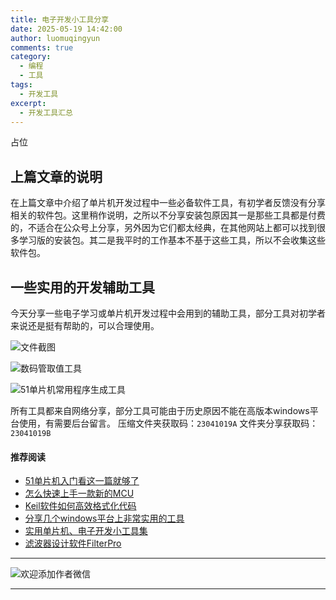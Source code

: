 ```yaml
---
title: 电子开发小工具分享
date: 2025-05-19 14:42:00
author: luomuqingyun
comments: true
category:
  - 编程
  - 工具
tags:
  - 开发工具
excerpt:
  - 开发工具汇总
---
```

占位
## 上篇文章的说明
在上篇文章中介绍了单片机开发过程中一些必备软件工具，有初学者反馈没有分享相关的软件包。这里稍作说明，之所以不分享安装包原因其一是那些工具都是付费的，不适合在公众号上分享，另外因为它们都太经典，在其他网站上都可以找到很多学习版的安装包。其二是我平时的工作基本不基于这些工具，所以不会收集这些软件包。

## 一些实用的开发辅助工具
今天分享一些电子学习或单片机开发过程中会用到的辅助工具，部分工具对初学者来说还是挺有帮助的，可以合理使用。

![文件截图](https://files.mdnice.com/user/38598/1cceaa6e-d86b-4878-b47b-430171c199f2.png)

![数码管取值工具](https://files.mdnice.com/user/38598/ff8e191c-bee1-4e1a-9fd3-91db366c0176.png)

![51单片机常用程序生成工具](https://files.mdnice.com/user/38598/b9d9cc0c-55e5-4099-8a32-cff08fa6187e.png)

所有工具都来自网络分享，部分工具可能由于历史原因不能在高版本windows平台使用，有需要后台留言。
压缩文件夹获取码：`23041019A`
文件夹分享获取码：`23041019B`

#### 推荐阅读
- [51单片机入门看这一篇就够了](https://mp.weixin.qq.com/s?__biz=MzI1OTQ4MTg4Ng==&mid=2247485523&idx=1&sn=b7fcd1b86e2467d6f03b1a520c39bb06&chksm=ea790022dd0e893452c4994fa16d63111b16d9878c303712f695b58b7af360b7b18c1ed4b201&token=1711068967&lang=zh_CN#rd)
- [怎么快速上手一款新的MCU](https://mp.weixin.qq.com/s?__biz=MzI1OTQ4MTg4Ng==&mid=2247485581&idx=1&sn=b36e6536717774f7931c7aa93d5b237a&chksm=ea7900fcdd0e89ea0db13737720edc996fcb3fdbab3e43b4a92316240ac66d4b5a8bf9a07e78&token=466212876&lang=zh_CN#rd)
- [Keil软件如何高效格式化代码](https://mp.weixin.qq.com/s?__biz=MzI1OTQ4MTg4Ng==&mid=2247485572&idx=1&sn=17cefa35d9d660083d419a7e9b6db6f7&chksm=ea7900f5dd0e89e35b65ba26354cc69ad24f686d8e18abd34e0932567a9345e8c9ed653eee6b&token=1711068967&lang=zh_CN#rd)
- [分享几个windows平台上非常实用的工具](https://mp.weixin.qq.com/s?__biz=MzI1OTQ4MTg4Ng==&mid=2247485420&idx=2&sn=728ca4abbadf7caf51c392e7d7045cbe&chksm=ea790f9ddd0e868b9fa162c80db1876199845f387bbe851c8d38a4e8412329ae635916c13cfb&token=1711068967&lang=zh_CN#rd)
- [实用单片机、电子开发小工具集](https://mp.weixin.qq.com/s?__biz=MzI1OTQ4MTg4Ng==&mid=2247485606&idx=1&sn=2b433faa2e436fc762dc538c9cf3fe14&chksm=ea7900d7dd0e89c169f8948ff3d423016c8f51f1c914eb7b0d20cba8145b9ffa54815915d67b&token=1580674001&lang=zh_CN#rd)
- [滤波器设计软件FilterPro](https://mp.weixin.qq.com/s?__biz=MzI1OTQ4MTg4Ng==&mid=2247484080&idx=1&sn=72ceac0e9c7a2601201431ca847c82f9&chksm=ea790ac1dd0e83d7630ec80d2e28acc9b99d88812d9bff7aa6b957a2352b2231d2bbf27e6d65&token=1854026269&lang=zh_CN#rd)
----
![欢迎添加作者微信](https://files.mdnice.com/user/38598/37e7b97e-a5c7-44d1-9e48-bbe22ab3141d.jpg)

----